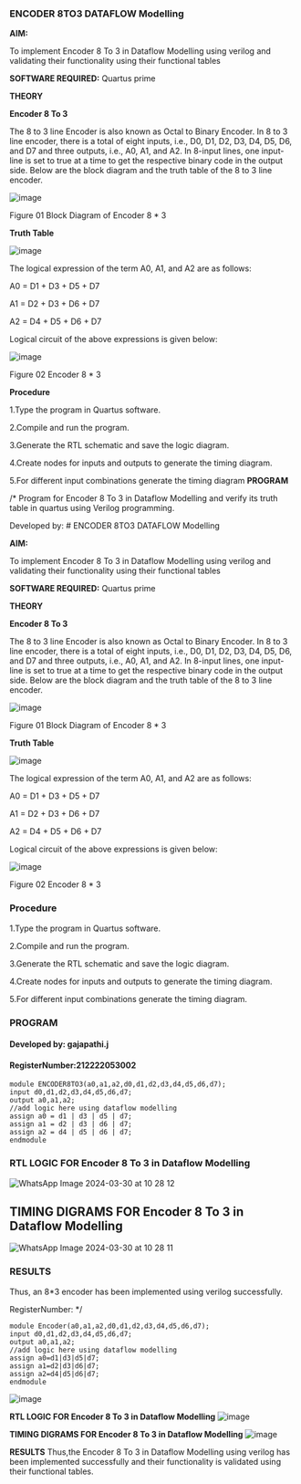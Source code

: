 ### ENCODER 8TO3 DATAFLOW Modelling

**AIM:**

To implement  Encoder 8 To 3 in Dataflow Modelling using verilog and validating their functionality using their functional tables

**SOFTWARE REQUIRED:** Quartus prime

**THEORY**

**Encoder 8 To 3**

The 8 to 3 line Encoder is also known as Octal to Binary Encoder. In 8 to 3 line encoder, there is a total of eight inputs, i.e., D0, D1, D2, D3, D4, D5, D6, and D7 and three outputs, i.e., A0, A1, and A2. In 8-input lines, one input-line is set to true at a time to get the respective binary code in the output side. Below are the block diagram and the truth table of the 8 to 3 line encoder.

![image](https://github.com/naavaneetha/ENCODER8TO3DATAFLOW/assets/154305477/0bc242c1-eb9e-4c47-afe5-30428470efc3)

Figure 01  Block Diagram of Encoder 8 * 3

**Truth Table**

![image](https://github.com/naavaneetha/ENCODER8TO3DATAFLOW/assets/154305477/35496b14-ae6e-4cd1-9abd-d6736b576575)

The logical expression of the term A0, A1, and A2 are as follows:

A0 = D1 + D3 + D5 + D7

A1 = D2 + D3 + D6 + D7

A2 = D4 + D5 + D6 + D7

Logical circuit of the above expressions is given below:

![image](https://github.com/naavaneetha/ENCODER8TO3DATAFLOW/assets/154305477/95acaee6-c873-4c75-89eb-ef09fb158053)

Figure 02  Encoder 8 * 3

**Procedure**

1.Type the program in Quartus software.

2.Compile and run the program.

3.Generate the RTL schematic and save the logic diagram.

4.Create nodes for inputs and outputs to generate the timing diagram.

5.For different input combinations generate the timing diagram
**PROGRAM**

/* Program for Encoder 8 To 3 in Dataflow Modelling and verify its truth table in quartus using Verilog programming. 

Developed by: # ENCODER 8TO3 DATAFLOW Modelling

**AIM:**

To implement  Encoder 8 To 3 in Dataflow Modelling using verilog and validating their functionality using their functional tables

**SOFTWARE REQUIRED:** Quartus prime

**THEORY**

**Encoder 8 To 3**

The 8 to 3 line Encoder is also known as Octal to Binary Encoder. In 8 to 3 line encoder, there is a total of eight inputs, i.e., D0, D1, D2, D3, D4, D5, D6, and D7 and three outputs, i.e., A0, A1, and A2. In 8-input lines, one input-line is set to true at a time to get the respective binary code in the output side. Below are the block diagram and the truth table of the 8 to 3 line encoder.

![image](https://github.com/naavaneetha/ENCODER8TO3DATAFLOW/assets/154305477/0bc242c1-eb9e-4c47-afe5-30428470efc3)

Figure 01  Block Diagram of Encoder 8 * 3

**Truth Table**

![image](https://github.com/naavaneetha/ENCODER8TO3DATAFLOW/assets/154305477/35496b14-ae6e-4cd1-9abd-d6736b576575)

The logical expression of the term A0, A1, and A2 are as follows:

A0 = D1 + D3 + D5 + D7

A1 = D2 + D3 + D6 + D7

A2 = D4 + D5 + D6 + D7

Logical circuit of the above expressions is given below:

![image](https://github.com/naavaneetha/ENCODER8TO3DATAFLOW/assets/154305477/95acaee6-c873-4c75-89eb-ef09fb158053)

Figure 02  Encoder 8 * 3

### Procedure

1.Type the program in Quartus software.

2.Compile and run the program.

3.Generate the RTL schematic and save the logic diagram.

4.Create nodes for inputs and outputs to generate the timing diagram.

5.For different input combinations generate the timing diagram.

### PROGRAM
#### Developed by: gajapathi.j 
#### RegisterNumber:212222053002
```
module ENCODER8TO3(a0,a1,a2,d0,d1,d2,d3,d4,d5,d6,d7);
input d0,d1,d2,d3,d4,d5,d6,d7;
output a0,a1,a2;
//add logic here using dataflow modelling
assign a0 = d1 | d3 | d5 | d7;
assign a1 = d2 | d3 | d6 | d7;
assign a2 = d4 | d5 | d6 | d7;
endmodule
```
### RTL LOGIC FOR Encoder 8 To 3 in Dataflow Modelling
![WhatsApp Image 2024-03-30 at 10 28 12](https://github.com/aaron-h-2k5/ENCODER8TO3DATAFLOW/assets/144250957/1f86cb4f-7ab4-4efa-9712-c8b92e71b887)

## TIMING DIGRAMS FOR Encoder 8 To 3 in Dataflow Modelling
![WhatsApp Image 2024-03-30 at 10 28 11](https://github.com/aaron-h-2k5/ENCODER8TO3DATAFLOW/assets/144250957/2e9dd973-d044-49c4-969a-70902311abaf)

### RESULTS
Thus, an 8*3 encoder has been implemented using verilog successfully.


  RegisterNumber:
*/
```
module Encoder(a0,a1,a2,d0,d1,d2,d3,d4,d5,d6,d7);
input d0,d1,d2,d3,d4,d5,d6,d7;
output a0,a1,a2;
//add logic here using dataflow modelling
assign a0=d1|d3|d5|d7;
assign a1=d2|d3|d6|d7;
assign a2=d4|d5|d6|d7;
endmodule
```
![image](https://github.com/23006823/ENCODER8TO3DATAFLOW/assets/138971409/172a5a4a-5438-40d1-9a0d-70d4a41ce7ef)

**RTL LOGIC FOR Encoder 8 To 3 in Dataflow Modelling**
![image](https://github.com/23006823/ENCODER8TO3DATAFLOW/assets/138971409/2103937d-06bd-4d75-8fb8-60d538836671)

**TIMING DIGRAMS FOR Encoder 8 To 3 in Dataflow Modelling**
![image](https://github.com/23006823/ENCODER8TO3DATAFLOW/assets/138971409/5244175d-06b2-4c0d-8edf-fa3a3862296a)

**RESULTS**
Thus,the Encoder 8 To 3 in Dataflow Modelling using verilog has been implemented successfully and their functionality is validated using their functional tables.



